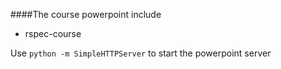 ####The course powerpoint include
* rspec-course

Use `python -m SimpleHTTPServer` to start the powerpoint server